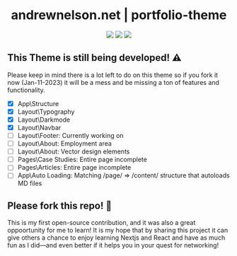 
<div align="center">
  <h1>andrewnelson.net | portfolio-theme</h1>
  <img src="https://vercelbadge.vercel.app/api/atlamors/portfolio-theme">
  <img src="https://therealsujitk-vercel-badge.vercel.app/?app=portfolio-theme-jqe0jhmif-atlamors.vercel.app">
  <img src="https://img.shields.io/github/license/atlamors/portfolio-theme">
</div>

## This Theme is still being developed! ⚠️

Please keep in mind there is a lot left to do on this theme so if you fork it now (Jan-11-2023) it will be a mess and be missing a ton of features and functionality.
- [x] App\Structure
- [x] Layout\Typography
- [x] Layout\Darkmode
- [x] Layout\Navbar
- [ ] Layout\Footer: Currently working on
- [ ] Layout\About: Employment area
- [ ] Layout\About: Vector design elements
- [ ] Pages\Case Studies: Entire page incomplete
- [ ] Pages\Articles: Entire page incomplete
- [ ] App\Auto Loading: Matching /page/ => /content/ structure that autoloads MD files

## Please fork this repo! 🦄

This is my first open-source contribution, and it was also a great oppoortunity for me to learn! It is my hope that by sharing this project it can give others a chance to enjoy learning Nextjs and React and have as much fun as I did—and even better if it helps you in your quest for networking!

